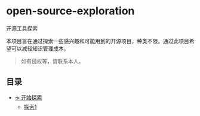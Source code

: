 # open-source-exploration
开源工具探索

本项目旨在通过探索一些感兴趣和可能用到的开源项目，种类不限。通过此项目希望可以减轻知识管理成本。

> 如有侵权等，请联系本人。

## 目录

- [:coffee: 开始探索](#coffee-java)
  - [探索1](#javaj2ee-基础)
